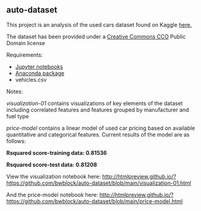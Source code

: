 ## auto-dataset

This project is an analysis of the used cars dataset found on Kaggle <a href="https://www.kaggle.com/austinreese/craigslist-carstrucks-data"> here.</a>

The dataset has been provided under a <a href="https://creativecommons.org/publicdomain/zero/1.0/">Creative Commons CCO</a> Public Domain license

Requirements:

- <a href="https://jupyter.org/"> Jupyter notebooks </a>
- <a href="https://www.anaconda.com/"> Anaconda package</a>
- vehicles.csv

Notes:

<i>visualization-01</i> contains visualizations of key elements of the dataset including correlated features and features grouped by manufacturer and fuel type

<i>price-model</i> contains a linear model of used car pricing based on available quantitative and categorical features. Current results of the model are as follows:

<b>Rsquared score-training data:  0.81536</b>

<b>Rsquared score-test data:  0.81208</b>

View the visualization notebook here:  http://htmlpreview.github.io/?https://github.com/bwblock/auto-dataset/blob/main/visualization-01.html

And the price-model notebook here: http://htmlpreview.github.io/?https://github.com/bwblock/auto-dataset/blob/main/price-model.html